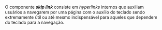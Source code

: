 O componente **_skip link_** consiste em _hyperlinks_ internos que auxiliam usuários a navegarem por uma página com o auxílio do teclado sendo extremamente útil ou até mesmo indispensável para aqueles que dependem do teclado para a navegação.
